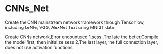 # CNNs_Net
Create the CNN mainstream network framework through Tensorflow, including LeNte, VGG, AlexNet
Test using MNIST data

Create CNNs network,Error encountered
1.sess ,The late the better,Compile the model first, then initialize sess
2.The last layer, the full connection layer, does not use activation functions

